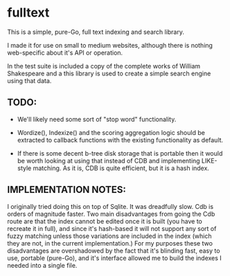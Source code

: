 fulltext
========

This is a simple, pure-Go, full text indexing and search library.

I made it for use on small to medium websites, although there is nothing web-specific about it's API or operation.



In the test suite is included a copy of the complete works of William Shakespeare and a this library is used to create a simple search engine using that data.

TODO:
-----

* We'll likely need some sort of "stop word" functionality.

* Wordize(), Indexize() and the scoring aggregation logic should be extracted to callback functions with the existing functionality as default.

* If there is some decent b-tree disk storage that is portable then it would be worth looking at using that instead of CDB and implementing LIKE-style matching.  As it is, CDB is quite efficient, but it is a hash index.


IMPLEMENTATION NOTES:
---------------------

I originally tried doing this on top of Sqlite.  It was dreadfully slow.  Cdb is orders of magnitude faster.  Two main disadvantages from going the Cdb route are that the index cannot be edited once it is built (you have to recreate it in full), and since it's hash-based it will not support any sort of fuzzy matching unless those variations are included in the index (which they are not, in the current implementation.)   For my purposes these two disadvantages are overshadowed by the fact that it's blinding fast, easy to use, portable (pure-Go), and it's interface allowed me to build the indexes I needed into a single file.
